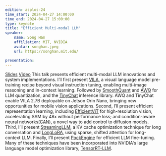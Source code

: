 ```yaml
---
edition: asplos-24
time_start: 2024-04-27 14:00:00
time_end: 2024-04-27 15:00:00
type: keynote
title: "Efficient Multi-modal LLM"
speaker:
    name: Song Han
    affiliation: MIT, NVIDIA
    avatar: songhan.jpeg 
    url: https://songhan.mit.edu/

presentation:
---
```

<a href="https://github.com/NVIDIA/TensorRT-LLM">Slides</a> <a href="https://github.com/NVIDIA/TensorRT-LLM">Video</a> This talk presents efficient multi-modal LLM innovations and system implementations. I’ll first present <a href="https://hanlab.mit.edu/projects/vila">VILA</a>, a visual language model pre-training recipe beyond visual instruction tuning, enabling multi-image reasoning and in-context learning. Followed by <a href="https://hanlab.mit.edu/projects/smoothquant">SmoothQuant</a> and <a href="https://hanlab.mit.edu/projects/awq">AWQ</a> for LLM quantization, and the <a href="https://github.com/mit-han-lab/llm-awq/blob/main/tinychat/README.md">TinyChat</a> inference library. AWQ and TinyChat enable VILA 2.7B deployable on Jetson Orin Nano, bringing new opportunities for mobile vision applications. Second, I’ll present efficient representation learning, including <a href="https://hanlab.mit.edu/projects/efficientvit">EfficientViT</a> for high-resolution vision, accelerating SAM by 48x without performance loss; and condition-aware neural networks(<a href="https://hanlab.mit.edu/projects/can">CAN</a>), a novel way to add control to diffusion models. Third, I’ll present <a href="https://hanlab.mit.edu/projects/streamingllm">StreamingLLM</a>, a KV cache optimization technique for long conversation and <a href="https://hanlab.mit.edu/projects/longlora">LongLoRA</a>, using sparse, shifted attention for long-context LLM. Finally, I’ll present <a href="https://hanlab.mit.edu/projects/pockengine">PockEngine</a> for efficient LLM fine-tuning. Many of these techniques have been incorporated into NVIDIA's large language model optimization library, <a href="https://github.com/NVIDIA/TensorRT-LLM">TensorRT-LLM</a>.






